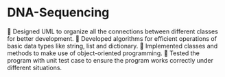 # DNA-Sequencing

	Designed UML to organize all the connections between different classes for better development.
	Developed algorithms for efficient operations of basic data types like string, list and dictionary.
	Implemented classes and methods to make use of object-oriented programming.
	Tested the program with unit test case to ensure the program works correctly under different situations.
